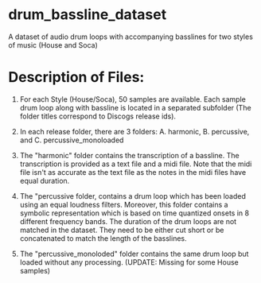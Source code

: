 # drum_bassline_dataset
A dataset of audio drum loops with accompanying basslines for two styles of music (House and Soca)


# Description of Files:

1. For each Style (House/Soca), 50 samples are available. Each sample drum loop along with bassline is located in a separated subfolder (The folder titles correspond to Discogs release ids). 

2. In each release folder, there are 3 folders: A. harmonic, B. percussive, and C. percussive_monoloaded
3. The "harmonic" folder contains the transcription of a bassline. The transcription is provided as a text file and a midi file. Note that the midi file isn't as accurate as the text file as the notes in the midi files have equal duration.
4. The "percussive folder, contains a drum loop which has been loaded using an equal loudness filters. Moreover, this folder contains a symbolic representation which is based on time quantized onsets in 8 different frequency bands. The duration of the drum loops are not matched in the dataset. They need to be either cut short or be concatenated to match the length of the basslines.
5. The "percussive_monoloded" folder contains the same drum loop but loaded without any processing. (UPDATE: Missing for some House samples)


